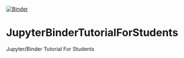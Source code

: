 [![Binder](https://mybinder.org/badge_logo.svg)](https://mybinder.org/v2/gh/bonacor/JupyterBinderTutorialForStudents.git/master)

# JupyterBinderTutorialForStudents
Jupyter/Binder Tutorial For Students
